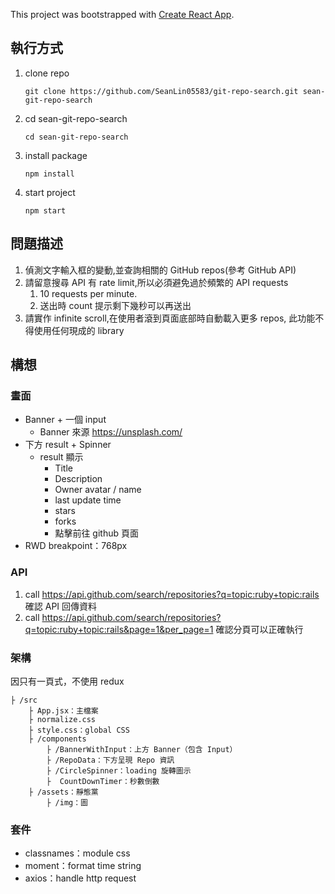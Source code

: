 This project was bootstrapped with [Create React App](https://github.com/facebook/create-react-app).

## 執行方式
1. clone repo
    ```
    git clone https://github.com/SeanLin05583/git-repo-search.git sean-git-repo-search
    ```
2. cd sean-git-repo-search
    ```
    cd sean-git-repo-search
    ```
3. install package
    ```
    npm install
    ```
4. start project
    ```
    npm start
    ```
    
## 問題描述
1. 偵測文字輸入框的變動,並查詢相關的 GitHub repos(參考 GitHub API)
2. 請留意搜尋 API 有 rate limit,所以必須避免過於頻繁的 API requests
    1. 10 requests per minute.
    2. 送出時 count 提示剩下幾秒可以再送出
3. 請實作 infinite scroll,在使用者滾到頁面底部時自動載入更多 repos, 此功能不得使用任何現成的 library


## 構想

### 畫面

- Banner + 一個 input
    - Banner 來源 https://unsplash.com/
- 下方 result + Spinner
    - result 顯示
        - Title
        - Description
        - Owner avatar / name
        - last update time
        - stars
        - forks
        - 點擊前往 github 頁面
- RWD breakpoint：768px 
        

### API

1. call https://api.github.com/search/repositories?q=topic:ruby+topic:rails 確認 API 回傳資料
2. call https://api.github.com/search/repositories?q=topic:ruby+topic:rails&page=1&per_page=1 確認分頁可以正確執行

### 架構
因只有一頁式，不使用 redux
```
├ /src
    ├ App.jsx：主檔案
    ├ normalize.css
    ├ style.css：global CSS
    ├ /components
        ├ /BannerWithInput：上方 Banner（包含 Input）
        ├ /RepoData：下方呈現 Repo 資訊
        ├ /CircleSpinner：loading 旋轉圖示
        ├  CountDownTimer：秒數倒數
    ├ /assets：靜態黨
        ├ /img：圖
```
### 套件
 - classnames：module css
 - moment：format time string
 - axios：handle http request
